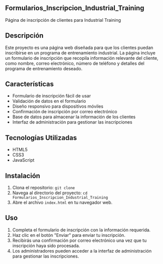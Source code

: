 ## Formularios_Inscripcion_Industrial_Training
Página de inscripción de clientes para Industrial Training

## Descripción
Este proyecto es una página web diseñada para que los clientes puedan inscribirse en un programa de entrenamiento industrial. 
La página incluye un formulario de inscripción que recopila información relevante del cliente, como nombre, correo electrónico, 
número de teléfono y detalles del programa de entrenamiento deseado.

## Características
- Formulario de inscripción fácil de usar
- Validación de datos en el formulario
- Diseño responsivo para dispositivos móviles
- Confirmación de inscripción por correo electrónico
- Base de datos para almacenar la información de los clientes
- Interfaz de administración para gestionar las inscripciones

## Tecnologías Utilizadas
- HTML5
- CSS3
- JavaScript

## Instalación
1. Clona el repositorio: `git clone`
2. Navega al directorio del proyecto: `cd Formularios_Inscripcion_Industrial_Training`
3. Abre el archivo `index.html` en tu navegador web.

## Uso
1. Completa el formulario de inscripción con la información requerida.
2. Haz clic en el botón "Enviar" para enviar tu inscripción.
3. Recibirás una confirmación por correo electrónico una vez que tu inscripción haya sido procesada.
4. Los administradores pueden acceder a la interfaz de administración para gestionar las inscripciones.
